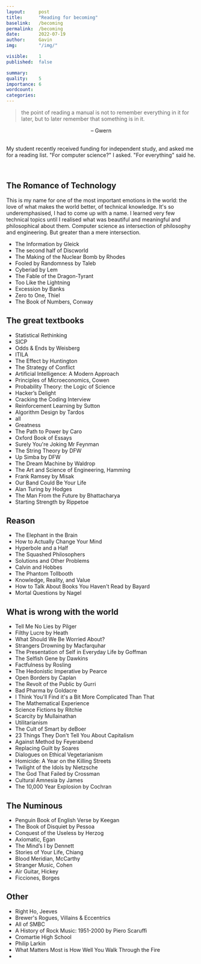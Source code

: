 ```yaml
---
layout:     post
title:      "Reading for becoming"
baselink:   /becoming
permalink:  /becoming
date:       2022-07-19
author:     Gavin   
img:        "/img/"

visible:    1
published:  false

summary:    
quality:    5
importance: 6
wordcount:      
categories: 
---
```



> the point of reading a manual is not to remember everything in it for later, but to later remember that something is in it. 

<center>– Gwern</center>

<br>

My student recently received funding for independent study, and asked me for a reading list. "For computer science?" I asked. "For everything" said he.

<br>

## The Romance of Technology

This is my name for one of the most important emotions in the world: the love of what makes the world better, of technical knowledge. It's so underemphasised, I had to come up with a name. I learned very few technical topics until I realised what was beautiful and meaningful and philosophical about them. Computer science as intersection of philosophy and engineering. But greater than a mere intersection.


* The Information by Gleick
* The second half of Discworld
* The Making of the Nuclear Bomb by Rhodes
* Fooled by Randomness by Taleb
* Cyberiad by Lem
* The Fable of the Dragon-Tyrant
* Too Like the Lightning
* Excession by Banks
* Zero to One, Thiel
* The Book of Numbers, Conway

## The great textbooks
* Statistical Rethinking
* SICP
* Odds & Ends by Weisberg
* ITILA
* The Effect by Huntington
* The Strategy of Conflict
* Artificial Intelligence: A Modern Approach
* Principles of Microeconomics, Cowen
* Probability Theory: the Logic of Science
* Hacker’s Delight
* Cracking the Coding Interview
* Reinforcement Learning by Sutton
* Algorithm Design by Tardos
* all
* Greatness
* The Path to Power by Caro
* Oxford Book of Essays
* Surely You're Joking Mr Feynman
* The String Theory by DFW
* Up Simba by DFW
* The Dream Machine by Waldrop
* The Art and Science of Engineering, Hamming
* Frank Ramsey by Misak
* Our Band Could Be Your Life
* Alan Turing by Hodges
* The Man From the Future by Bhattacharya
* Starting Strength by Rippetoe

## Reason
* The Elephant in the Brain
* How to Actually Change Your Mind
* Hyperbole and a Half
* The Squashed Philosophers
* Solutions and Other Problems
* Calvin and Hobbes
* The Phantom Tollbooth
* Knowledge, Reality, and Value
* How to Talk About Books You Haven't Read by Bayard
* Mortal Questions by Nagel


## What is wrong with the world
* Tell Me No Lies by Pilger
* Filthy Lucre by Heath
* What Should We Be Worried About?
* Strangers Drowning by Macfarquhar
* The Presentation of Self in Everyday Life by Goffman
* The Selfish Gene by Dawkins
* Factfulness by Rosling
* The Hedonistic Imperative by Pearce
* Open Borders by Caplan
* The Revolt of the Public by Gurri
* Bad Pharma by Goldacre
* I Think You'll Find it's a Bit More Complicated Than That 
* The Mathematical Experience
* Science Fictions by Ritchie
* Scarcity by Mullainathan
* Utilitarianism
* The Cult of Smart by deBoer
* 23 Things They Don't Tell You About Capitalism
* Against Method by Feyerabend
* Replacing Guilt by Soares
* Dialogues on Ethical Vegetarianism
* Homicide: A Year on the Killing Streets
* Twilight of the Idols by Nietzsche
* The God That Failed by Crossman
* Cultural Amnesia by James
* The 10,000 Year Explosion by Cochran

## The Numinous

* Penguin Book of English Verse by Keegan
* The Book of Disquiet by Pessoa
* Conquest of the Useless by Herzog
* Axiomatic, Egan
* The Mind’s I by Dennett
* Stories of Your Life, Chiang
* Blood Meridian, McCarthy
* Stranger Music, Cohen
* Air Guitar, Hickey
* Ficciones, Borges

## Other

* Right Ho, Jeeves
* Brewer's Rogues, Villains & Eccentrics
* All of SMBC
* A History of Rock Music: 1951-2000 by Piero Scaruffi
* Cromartie High School
* Philip Larkin
* What Matters Most is How Well You Walk Through the Fire
* 